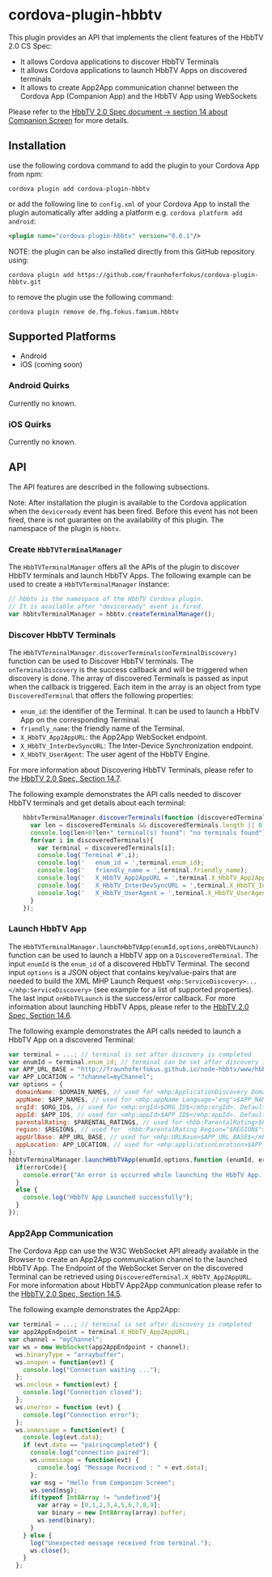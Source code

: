 <!---
/*
 *
 * Copyright (c) 2015 Fraunhofer FOKUS, All rights reserved.
 *
 * This library is free software; you can redistribute it and/or
 * modify it under the terms of the GNU Lesser General Public
 * License as published by the Free Software Foundation; either
 * version 3.0 of the License, or (at your option) any later version.
 *
 * This library is distributed in the hope that it will be useful,
 * but WITHOUT ANY WARRANTY; without even the implied warranty of
 * MERCHANTABILITY or FITNESS FOR A PARTICULAR PURPOSE.  See the GNU
 * Lesser General Public License for more details.
 *
 * You should have received a copy of the GNU Lesser General Public
 * License along with this library. If not, see <http://www.gnu.org/licenses/>.
 *
 * AUTHORS: Louay Bassbouss (louay.bassbouss@fokus.fraunhofer.de)
 *
 */
-->

# cordova-plugin-hbbtv

This plugin provides an API that implements the client features of the HbbTV 2.0 CS Spec:
 * It allows Cordova applications to discover HbbTV Terminals
 * It allows Cordova applications to launch HbbTV Apps on discovered terminals
 * It allows to create App2App communication channel between the Cordova App (Companion App) and the HbbTV App using WebSockets

Please refer to the [HbbTV 2.0 Spec document -> section 14 about Companion Screen][hbbtv20spec] for more details.

## Installation

use the following cordova command to add the plugin to your Cordova App from npm:

```
cordova plugin add cordova-plugin-hbbtv
```

or add the following line to `config.xml` of your Cordova App to install the plugin automatically after adding a platform e.g. `cordova platform add android`:

```xml
<plugin name="cordova-plugin-hbbtv" version="0.0.1"/>
```

NOTE: the plugin can be also installed directly from this GitHub repository using:

```
cordova plugin add https://github.com/fraunhoferfokus/cordova-plugin-hbbtv.git
```

to remove the plugin use the following command:

```
cordova plugin remove de.fhg.fokus.famium.hbbtv
```

## Supported Platforms

* Android
* iOS (coming soon)

### Android Quirks

Currently no known.

### iOS Quirks

Currently no known.

## API

The API features are described in the following subsections.

Note: After installation the plugin is available to the Cordova application when the `deviceready` event has been fired.
Before this event has not been fired, there is not guarantee on the availability of this plugin. The namespace of the plugin
is `hbbtv`.

### Create `HbbTVTerminalManager`

The `HbbTVTerminalManager` offers all the APIs of the plugin to discover HbbTV terminals and launch HbbTV Apps.
The following example can be used to create a `HbbTVTerminalManager` instance:

```javascript
// hbbtv is the namespace of the HbbTV Cordova plugin.
// It is available after "deviceready" event is fired.
var hbbtvTerminalManager = hbbtv.createTerminalManager();
```

### Discover HbbTV Terminals

The `HbbTVTerminalManager.discoverTerminals(onTerminalDiscovery)` function can be used to Discover HbbTV terminals.
The `onTerminalDiscovery` is the success callback and will be triggered when discovery is done. The array of discovered
Terminals is passed as input when the callback is triggered. Each item in the array is an object from type `DiscoveredTerminal`
that offers the following properties:
* `enum_id`: the identifier of the Terminal. It can be used to launch a HbbTV App on the corresponding Terminal.
* `friendly_name`: the friendly name of the Terminal.
* `X_HbbTV_App2AppURL`: the App2App WebSocket endpoint.
* `X_HbbTV_InterDevSyncURL`: The Inter-Device Synchronization endpoint.
* `X_HbbTV_UserAgent`: The user agent of the HbbTV Engine.

For more information about Discovering HbbTV Terminals, please refer to the [HbbTV 2.0 Spec, Section 14.7][hbbtv20spec].

The following example demonstrates the API calls needed to discover HbbTV terminals and get details about each terminal:

```javascript
    hbbtvTerminalManager.discoverTerminals(function (discoveredTerminals) {
      var len = discoveredTerminals && discoveredTerminals.length || 0;
      console.log(len>0?len+" terminal(s) found": "no terminals found");
      for(var i in discoveredTerminals){
        var terminal = discoveredTerminals[i];
        console.log('Terminal #',i);
        console.log('   enum_id = ',terminal.enum_id);
        console.log('   friendly_name = ',terminal.friendly_name);
        console.log('   X_HbbTV_App2AppURL = ',terminal.X_HbbTV_App2AppURL);
        console.log('   X_HbbTV_InterDevSyncURL = ',terminal.X_HbbTV_InterDevSyncURL);
        console.log('   X_HbbTV_UserAgent = ',terminal.X_HbbTV_UserAgent);
      }
    });
```

### Launch HbbTV App

The `HbbTVTerminalManager.launchHbbTVApp(enumId,options,onHbbTVLaunch)` function can be used to launch a HbbTV app on a
`DiscoveredTerminal`. The input `enumId` is the `enum_id` of a discovered HbbTV Terminal. The second input `options` is a JSON
object that contains key/value-pairs that are needed to build the XML MHP Launch Request `<mhp:ServiceDiscovery>...</mhp:ServiceDiscovery>`
(see example for a list of supported properties). The last input `onHbbTVLaunch` is the success/error callback. For more information about
launching HbbTV Apps, please refer to the [HbbTV 2.0 Spec, Section 14.6][hbbtv20spec].

The following example demonstrates the API calls needed to launch a HbbTV App on a discovered Terminal:

```javascript
var terminal = ...; // terminal is set after discovery is completed
var enumId = terminal.enum_id; // terminal can be set after discovery is completed.
var APP_URL_BASE = "http://fraunhoferfokus.github.io/node-hbbtv/www/hbbtv-app.html";
var APP_LOCATION = "?channel=myChannel";
var options = {
  domainName: $DOMAIN_NAME$, // used for <mhp:ApplicationDiscovery DomainName="$DOMAIN_NAME$">. Default is an empty String
  appName: $APP_NAME$, // used for <mhp:appName Language="eng">$APP_NAME$</mhp:appName>. Default is an empty String
  orgId: $ORG_ID$, // used for <mhp:orgId>$ORG_ID$</mhp:orgId>. Default is an empty String
  appId: $APP_ID$, // used for <mhp:appId>$APP_ID$</mhp:appId>. Default is an empty String
  parentalRating: $PARENTAL_RATING$, // used for <hbb:ParentalRating>$PARENTAL_RATING$</hbb:ParentalRating>. <hbb:ParentalRating> element is created only if region is defined and not empty.
  region: $REGION$, // used for  <hbb:ParentalRating Region="$REGION$">. Default is an empty String
  appUrlBase: APP_URL_BASE, // used for <mhp:URLBase>$APP_URL_BASE$</mhp:URLBase>. Default is an empty String
  appLocation: APP_LOCATION, // used for <mhp:applicationLocation>$APP_LOCATION$</mhp:applicationLocation>. Default is an empty String
};
hbbtvTerminalManager.launchHbbTVApp(enumId,options,function (enumId, errorCode) {
  if(errorCode){
    console.error("An error is occurred while launching the HbbTV App. HbbTV Error Code = ", errorCode);
  }
  else {
    console.log("HbbTV App Launched successfully");
  }
});
```

### App2App Communication

The Cordova App can use the W3C WebSocket API already available in the Browser to create an App2App communication channel to the launched HbbTV App. The Endpoint of the
WebSocket Server on the discovered Terminal can be retrieved using `DiscoveredTerminal.X_HbbTV_App2AppURL`. For more information about HbbTV App2App communication
please refer to the [HbbTV 2.0 Spec, Section 14.5][hbbtv20spec].

The following example demonstrates the App2App:

```javascript
var terminal = ...; // terminal is set after discovery is completed
var app2AppEndpoint = terminal.X_HbbTV_App2AppURL;
var channel = "myChannel";
var ws = new WebSocket(app2AppEndpoint + channel);
  ws.binaryType = "arraybuffer";
  ws.onopen = function(evt) {
    console.log("Connection waiting ...");
  };
  ws.onclose = function(evt) {
    console.log("Connection closed");
  };
  ws.onerror = function (evt) {
    console.log("Connection error");
  };
  ws.onmessage = function(evt) {
    console.log(evt.data);
    if (evt.data == "pairingcompleted") {
      console.log("connection paired");
      ws.onmessage = function(evt) {
        console.log( "Message Received : " + evt.data);
      };
      var msg = "Hello from Companion Screen";
      ws.send(msg);
      if(typeof Int8Array != "undefined"){
        var array = [0,1,2,3,4,5,6,7,8,9];
        var binary = new Int8Array(array).buffer;
        ws.send(binary);
      }
    } else {
      log("Unexpected message received from terminal.");
      ws.close();
    }
  };
```

[hbbtv20spec]: https://www.hbbtv.org/pages/about_hbbtv/HbbTV_specification_2_0.pdf